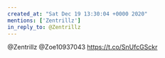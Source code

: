 ```yaml
---
created_at: "Sat Dec 19 13:30:04 +0000 2020"
mentions: ['Zentrillz']
in_reply_to: @Zentrillz
---
```


@Zentrillz @Zoe10937043 https://t.co/SnUfcGSckr